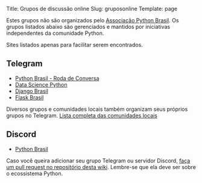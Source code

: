 Title: Grupos de discussão online
Slug: gruposonline
Template: page


Estes grupos não são organizados pelo [Associação Python Brasil](https://apyb.python.org.br/).
Os grupos listados abaixo são gerenciados e mantidos por iniciativas independentes da comunidade Python.

Sites listados apenas para facilitar serem encontrados.


## Telegram

- [Python Brasil - Roda de Conversa](https://t.me/pythonbr)
- [Data Science Python](https://t.me/datasciencepython)
- [Django Brasil](https://t.me/djangobrasil)
- [Flask Brasil](https://t.me/flaskbrasil)

Diversos grupos e comunidades locais também organizam seus próprios grupos no Telegram.
[Lista completa das comunidades locais](/comunidades-locais)

## Discord

- [Python Brasil](https://discord.gg/TuENdUjwQX)

Caso você queira adicionar seu grupo Telegram ou servidor Discord, [faça um pull request no repositório desta wiki](https://github.com/pythonbrasil/wiki/). Lembre-se que ela deve ser sobre o ecossistema Python.